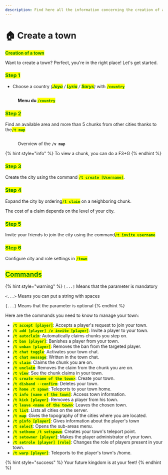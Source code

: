 ```yaml
---
description: Find here all the information concerning the creation of a town
---
```


# 🏠 Create a town

<mark style="color:green;">**Creation of a town**</mark>

Want to create a town? Perfect, you're in the right place! Let's get started.

### <mark style="color:green;">Step 1</mark>

* Choose a country _(<mark style="color:green;">**Jaya**</mark> / <mark style="color:green;">**Lyria**</mark> / <mark style="color:green;">**Sarys**</mark>)_ with <mark style="color:green;">**`/country`**</mark>

<figure><img src="../.gitbook/assets/Capture d&#x27;écran 2024-12-03 164934.png" alt=""><figcaption><p><strong>Menu du </strong><mark style="color:green;"><strong><code>/country</code></strong></mark></p></figcaption></figure>

### <mark style="color:green;">Step 2</mark>

Find an available area and more than 5 chunks from other cities thanks to the<mark style="color:green;">**`/t map`**</mark>

<figure><img src="../.gitbook/assets/Capture d&#x27;écran 2024-12-03 165132.png" alt=""><figcaption><p>Overview of the <strong><code>/v map</code></strong></p></figcaption></figure>

{% hint style="info" %}
To view a chunk, you can do a F3+G
{% endhint %}

### <mark style="color:green;">Step 3</mark>

Create the city using the command <mark style="color:green;">**`/t create [Username]`**</mark>.

### <mark style="color:green;">Step 4</mark>

Expand the city by ordering<mark style="color:green;">**`/t claim`**</mark> on a neighboring chunk.

The cost of a claim depends on the level of your city.

### <mark style="color:green;">Step 5</mark>

Invite your friends to join the city using the command<mark style="color:green;">**`/t invite username`**</mark>

### <mark style="color:green;">Step 6</mark>

Configure city and role settings in <mark style="color:green;">**`/town`**</mark>

## <mark style="color:green;">Commands</mark>

{% hint style="warning" %}
`[...]` Means that the parameter is mandatory

`<...>` Means you can put a string with spaces

`{...}` Means that the parameter is optional
{% endhint %}

Here are the commands you need to know to manage your town:

* <mark style="color:green;">**`/t accept [player]`**</mark>: Accepts a player's request to join your town.
* <mark style="color:green;">**`/t add [player] /v invite [player]`**</mark>: Invite a player to your town.
* <mark style="color:green;">**`/t autoclaim`**</mark>: Automatically claims chunks you step on.
* <mark style="color:green;">**`/t ban [player]`**</mark>: Banishes a player from your town.
* <mark style="color:green;">**`/t unban [player]`**</mark>: Removes the ban from the targeted player.
* <mark style="color:green;">**`/t chat toggle`**</mark>: Activates your town chat.
* <mark style="color:green;">**`/t chat message`**</mark>: Written in the town chat.
* <mark style="color:green;">**`/t claim`**</mark>: Claims the chunk you are on.
* <mark style="color:green;">**`/t unclaim`**</mark>: Removes the claim from the chunk you are on.
* <mark style="color:green;">**`/t view`**</mark>: See the chunk claims in your town.
* <mark style="color:green;">**`/t create <name of the town>`**</mark>: Create your town.
* <mark style="color:green;">**`/t disband --confirm`**</mark>: Deletes your town.
* <mark style="color:green;">**`/t home /t spawn`**</mark>: Teleports to your town home.
* <mark style="color:green;">**`/t info [name of the town]`**</mark>: Access town information.
* <mark style="color:green;">**`/t kick [player]`**</mark>: Removes a player from his town.
* <mark style="color:green;">**`/t leave <name of the town>`**</mark>: Leaves the chosen town.
* <mark style="color:green;">**`/t list`**</mark>: Lists all cities on the server.
* <mark style="color:green;">**`/t map`**</mark>: Gives the topography of the cities where you are located.
* <mark style="color:green;">**`/t pinfo [player]`**</mark>: Gives information about the player's town
* <mark style="color:green;">**`/t select`**</mark>: Opens the sub-areas menu.
* <mark style="color:green;">**`/t sethome /t setspawn`**</mark>: Creates your town's teleport point.
* <mark style="color:green;">**`/t setowner [player]`**</mark>: Makes the player administrator of your town.
* <mark style="color:green;">**`/t setrole [player] [role]`**</mark>: Changes the role of players present in your town.
* <mark style="color:green;">**`/t warp [player]`**</mark>: Teleports to the player's town's /home.

{% hint style="success" %}
Your future kingdom is at your feet!
{% endhint %}
